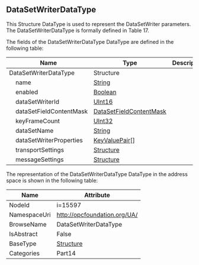 <!-- datatype -->
## DataSetWriterDataType
This Structure DataType is used to represent the DataSetWriter parameters. The DataSetWriterDataType is formally defined in Table 17.  
<!-- end of description -->
The fields of the DataSetWriterDataType DataType are defined in the following table:  

|Name|Type|Description|
|---|---|---|
|DataSetWriterDataType|Structure||
|&nbsp;&nbsp;&nbsp;&nbsp;name|[String](../../../Part3/DataTypes/String/readme.md)||
|&nbsp;&nbsp;&nbsp;&nbsp;enabled|[Boolean](../../../Part3/DataTypes/Boolean/readme.md)||
|&nbsp;&nbsp;&nbsp;&nbsp;dataSetWriterId|[UInt16](../../../Part3/DataTypes/UInt16/readme.md)||
|&nbsp;&nbsp;&nbsp;&nbsp;dataSetFieldContentMask|[DataSetFieldContentMask](../../../Part14/DataTypes/DataSetFieldContentMask/readme.md)||
|&nbsp;&nbsp;&nbsp;&nbsp;keyFrameCount|[UInt32](../../../Part3/DataTypes/UInt32/readme.md)||
|&nbsp;&nbsp;&nbsp;&nbsp;dataSetName|[String](../../../Part3/DataTypes/String/readme.md)||
|&nbsp;&nbsp;&nbsp;&nbsp;dataSetWriterProperties|[KeyValuePair](../../../Part5/DataTypes/KeyValuePair/readme.md)[]||
|&nbsp;&nbsp;&nbsp;&nbsp;transportSettings|[Structure](../../../Part3/DataTypes/Structure/readme.md)||
|&nbsp;&nbsp;&nbsp;&nbsp;messageSettings|[Structure](../../../Part3/DataTypes/Structure/readme.md)||

The representation of the DataSetWriterDataType DataType in the address space is shown in the following table:  

|Name|Attribute|
|---|---|
|NodeId|i=15597|
|NamespaceUri|http://opcfoundation.org/UA/|
|BrowseName|DataSetWriterDataType|
|IsAbstract|False|
|BaseType|[Structure](../../../Part3/DataTypes/Structure/readme.md)|
|Categories|Part14|

